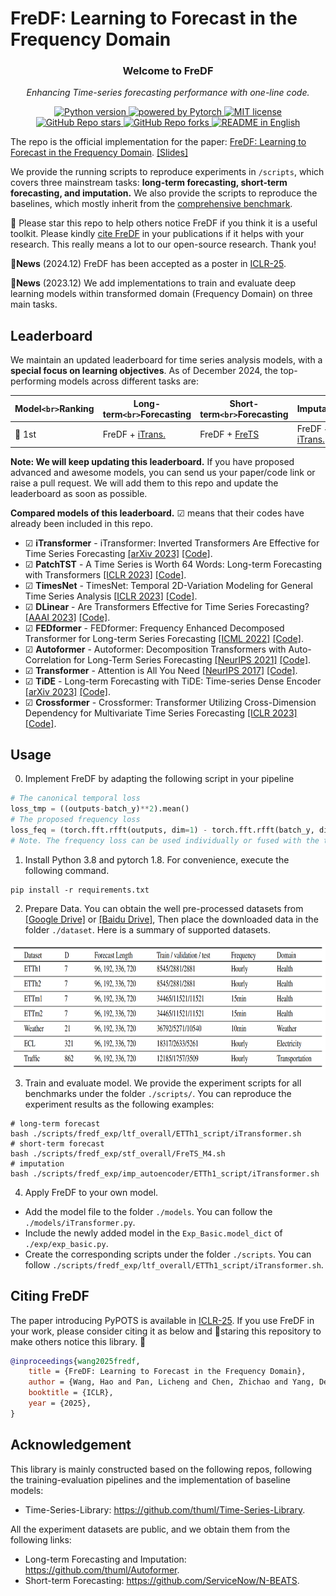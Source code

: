# FreDF: Learning to Forecast in the Frequency Domain


<h3 align="center">Welcome to FreDF</h3>

<p align="center"><i>Enhancing Time-series forecasting performance with one-line code.</i></p>

<p align="center">
    <a href="https://github.com/Master-PLC/PyITS">
       <img alt="Python version" src="https://img.shields.io/badge/Python-v3.8+-E97040?logo=python&logoColor=white">
    </a>
    <a href="https://github.com/Master-PLC/PyITS">
        <img alt="powered by Pytorch" src="https://img.shields.io/badge/PyTorch-v1.8+-E97040?logo=pytorch&logoColor=white">
    </a>
    <a href="https://github.com/Master-PLC/PyITS">
        <img alt="MIT license" src="https://img.shields.io/badge/License-MIT-E9BB41?logo=opensourceinitiative&logoColor=white">
    </a>
    <a href="https://star-history.com/#Master-PLC/PyITS">
        <img alt="GitHub Repo stars" src="https://img.shields.io/github/stars/Master-PLC/PyITS?logo=None&color=6BB392&label=%E2%98%85%20Stars">
    </a>
    <a href="https://github.com/Master-PLC/PyITS/network/members">
        <img alt="GitHub Repo forks" src="https://img.shields.io/github/forks/Master-PLC/PyITS?logo=forgejo&logoColor=black&label=Forks">
    </a>
   <a href="https://github.com/Master-PLC/PyITS/blob/main/README.md">
        <img alt="README in English" src="https://pypots.com/figs/pypots_logos/readme/US.svg">
    </a>
</p>


The repo is the official implementation for the paper: [FreDF: Learning to Forecast in the Frequency Domain](https://openreview.net/forum?id=4A9IdSa1ul).
 [[Slides]](https://cloud.tsinghua.edu.cn/f/175ff98f7e2d44fbbe8e/)


We provide the running scripts to reproduce experiments in `/scripts`, which covers three mainstream tasks: **long-term forecasting, short-term forecasting, and imputation.** We also provide the scripts to reproduce the baselines, which mostly inherit from the  [comprehensive benchmark](https://github.com/thuml/iTransformer/blob/main/README.md?plain=1).


🤗 Please star this repo to help others notice FreDF if you think it is a useful toolkit. Please kindly [cite FreDF](https://github.com/Master-PLC/FreDF#-citing-fredf) in your publications if it helps with your research. This really means a lot to our open-source research. Thank you!

🚩**News** (2024.12) FreDF has been accepted as a poster in [ICLR-25](https://openreview.net/forum?id=4A9IdSa1ul).

🚩**News** (2023.12) We add implementations to train and evaluate deep learning models within transformed domain (Frequency Domain) on three main tasks.

## Leaderboard

We maintain an updated leaderboard for time series analysis models, with a **special focus on learning objectives**. As of December 2024, the top-performing models across different tasks are:

| Model`<br>`Ranking | Long-term`<br>`Forecasting                   | Short-term`<br>`Forecasting                                                          | Imputation                                                                             |
| -------------------- | ---------------------------------------------- | -------------------------------------------------------------------------------------- | -------------------------------------------------------------------------------------- | 
| 🥇 1st               | FreDF + [iTrans.](https://arxiv.org/abs/2310.06625)  | FreDF + [FreTS](https://arxiv.org/abs/2311.06184)                                              | FreDF + [iTrans.](https://arxiv.org/abs/2310.06625)                                              |

**Note: We will keep updating this leaderboard.** If you have proposed advanced and awesome models, you can send us your paper/code link or raise a pull request. We will add them to this repo and update the leaderboard as soon as possible.

**Compared models of this leaderboard.** ☑ means that their codes have already been included in this repo.

- ☑ **iTransformer** - iTransformer: Inverted Transformers Are Effective for Time Series Forecasting [[arXiv 2023]](https://arxiv.org/abs/2310.06625) [[Code]](https://github.com/thuml/Time-Series-Library/blob/main/models/iTransformer.py).
- ☑ **PatchTST** - A Time Series is Worth 64 Words: Long-term Forecasting with Transformers [[ICLR 2023]](https://openreview.net/pdf?id=Jbdc0vTOcol) [[Code]](https://github.com/thuml/Time-Series-Library/blob/main/models/PatchTST.py).
- ☑ **TimesNet** - TimesNet: Temporal 2D-Variation Modeling for General Time Series Analysis [[ICLR 2023]](https://openreview.net/pdf?id=ju_Uqw384Oq) [[Code]](https://github.com/thuml/Time-Series-Library/blob/main/models/TimesNet.py).
- ☑ **DLinear** - Are Transformers Effective for Time Series Forecasting? [[AAAI 2023]](https://arxiv.org/pdf/2205.13504.pdf) [[Code]](https://github.com/thuml/Time-Series-Library/blob/main/models/DLinear.py).
- ☑ **FEDformer** - FEDformer: Frequency Enhanced Decomposed Transformer for Long-term Series Forecasting [[ICML 2022]](https://proceedings.mlr.press/v162/zhou22g.html) [[Code]](https://github.com/thuml/Time-Series-Library/blob/main/models/FEDformer.py).
- ☑ **Autoformer** - Autoformer: Decomposition Transformers with Auto-Correlation for Long-Term Series Forecasting [[NeurIPS 2021]](https://openreview.net/pdf?id=I55UqU-M11y) [[Code]](https://github.com/thuml/Time-Series-Library/blob/main/models/Autoformer.py).
- ☑ **Transformer** - Attention is All You Need [[NeurIPS 2017]](https://proceedings.neurips.cc/paper/2017/file/3f5ee243547dee91fbd053c1c4a845aa-Paper.pdf) [[Code]](https://github.com/thuml/Time-Series-Library/blob/main/models/Transformer.py).
- ☑ **TiDE** - Long-term Forecasting with TiDE: Time-series Dense Encoder [[arXiv 2023]](https://arxiv.org/pdf/2304.08424.pdf) [[Code]](https://github.com/thuml/Time-Series-Library/blob/main/models/TiDE.py).
- ☑ **Crossformer** - Crossformer: Transformer Utilizing Cross-Dimension Dependency for Multivariate Time Series Forecasting [[ICLR 2023]](https://openreview.net/pdf?id=vSVLM2j9eie)[[Code]](https://github.com/thuml/Time-Series-Library/blob/main/models/Crossformer.py).


## Usage

0. Implement FreDF by adapting the following script in your pipeline
```python
# The canonical temporal loss
loss_tmp = ((outputs-batch_y)**2).mean()
# The proposed frequency loss
loss_feq = (torch.fft.rfft(outputs, dim=1) - torch.fft.rfft(batch_y, dim=1)).abs().mean() 
# Note. The frequency loss can be used individually or fused with the temporal loss using finetuned relative weights. Both witness performance gains, see the ablation study in our paper.


```

1. Install Python 3.8 and pytorch 1.8. For convenience, execute the following command.

```
pip install -r requirements.txt
```

2. Prepare Data. You can obtain the well pre-processed datasets from [[Google Drive]](https://drive.google.com/drive/folders/13Cg1KYOlzM5C7K8gK8NfC-F3EYxkM3D2?usp=sharing) or [[Baidu Drive]](https://pan.baidu.com/s/1r3KhGd0Q9PJIUZdfEYoymg?pwd=i9iy), Then place the downloaded data in the folder `./dataset`. Here is a summary of supported datasets.

<p align="center">
<img src=".\pic\dataset-fredf.jpg" height = "200" alt="" align=center />
</p>

3. Train and evaluate model. We provide the experiment scripts for all benchmarks under the folder `./scripts/`. You can reproduce the experiment results as the following examples:

```
# long-term forecast
bash ./scripts/fredf_exp/ltf_overall/ETTh1_script/iTransformer.sh
# short-term forecast
bash ./scripts/fredf_exp/stf_overall/FreTS_M4.sh
# imputation
bash ./scripts/fredf_exp/imp_autoencoder/ETTh1_script/iTransformer.sh
```

4. Apply FreDF to your own model.

- Add the model file to the folder `./models`. You can follow the `./models/iTransformer.py`.
- Include the newly added model in the `Exp_Basic.model_dict` of  `./exp/exp_basic.py`.
- Create the corresponding scripts under the folder `./scripts`. You can follow `./scripts/fredf_exp/ltf_overall/ETTh1_script/iTransformer.sh`.


## Citing FreDF
The paper introducing PyPOTS is available in [ICLR-25](https://openreview.net/forum?id=4A9IdSa1ul). 
If you use FreDF in your work, please consider citing it as below and 🌟staring this repository to make others notice this library. 🤗

```bibtex
@inproceedings{wang2025fredf,
    title = {FreDF: Learning to Forecast in the Frequency Domain},
    author = {Wang, Hao and Pan, Licheng and Chen, Zhichao and Yang, Degui and Zhang, Sen and Yang, Yifei and Liu, Xinggao and Li, Haoxuan and Tao, Dacheng},
    booktitle = {ICLR},
    year = {2025},
}
```


## Acknowledgement

This library is mainly constructed based on the following repos, following the training-evaluation pipelines and the implementation of baseline models:

- Time-Series-Library: https://github.com/thuml/Time-Series-Library.

All the experiment datasets are public, and we obtain them from the following links:
- Long-term Forecasting and Imputation: https://github.com/thuml/Autoformer.
- Short-term Forecasting: https://github.com/ServiceNow/N-BEATS.

